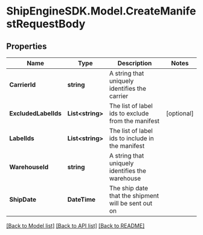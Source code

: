 # ShipEngineSDK.Model.CreateManifestRequestBody

## Properties

Name | Type | Description | Notes
------------ | ------------- | ------------- | -------------
**CarrierId** | **string** | A string that uniquely identifies the carrier | 
**ExcludedLabelIds** | **List&lt;string&gt;** | The list of label ids to exclude from the manifest | [optional] 
**LabelIds** | **List&lt;string&gt;** | The list of label ids to include in the manifest | 
**WarehouseId** | **string** | A string that uniquely identifies the warehouse | 
**ShipDate** | **DateTime** | The ship date that the shipment will be sent out on | 

[[Back to Model list]](../README.md#documentation-for-models) [[Back to API list]](../README.md#documentation-for-api-endpoints) [[Back to README]](../README.md)

